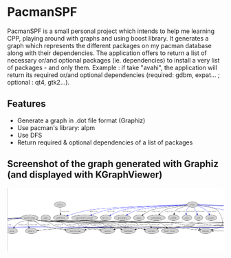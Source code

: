 # PacmanSPF

PacmanSPF is a small personal project which intends to help me learning CPP, playing around with graphs and using boost library.
It generates a graph which represents the different packages on my pacman database along with their dependencies.
The application offers to return a list of necessary or/and optional packages (ie. dependencies) to install a very list of packages - and only them.
Example : if take "avahi", the application will return its required or/and optional dependencies (required: gdbm, expat... ; optional : qt4, gtk2...).

## Features

* Generate a graph in .dot file format (Graphiz)
* Use pacman's library: alpm
* Use DFS
* Return required & optional dependencies of a list of packages

## Screenshot of the graph generated with Graphiz (and displayed with KGraphViewer)

![Graph diagram generation](images/graph.png)
